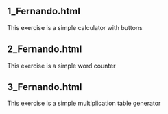 ## 1_Fernando.html

This exercise is a simple calculator with buttons

## 2_Fernando.html

This exercise is a simple word counter

## 3_Fernando.html

This exercise is a simple multiplication table generator